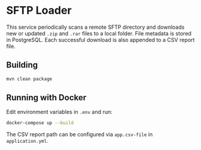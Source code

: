 # SFTP Loader

This service periodically scans a remote SFTP directory and downloads new or updated `.zip` and `.rar` files to a local folder. File metadata is stored in PostgreSQL.
Each successful download is also appended to a CSV report file.

## Building

```bash
mvn clean package
```

## Running with Docker

Edit environment variables in `.env` and run:

```bash
docker-compose up --build
```

The CSV report path can be configured via `app.csv-file` in `application.yml`.
